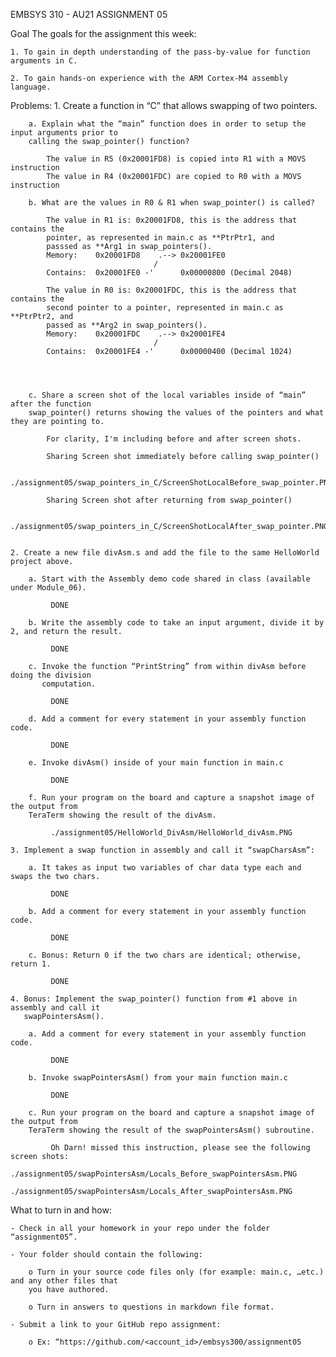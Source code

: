 
EMBSYS 310 - AU21
ASSIGNMENT 05

Goal
The goals for the assignment this week:

    1. To gain in depth understanding of the pass-by-value for function arguments in C.

    2. To gain hands-on experience with the ARM Cortex-M4 assembly language.

Problems:
    1. Create a function in “C” that allows swapping of two pointers.

        a. Explain what the “main” function does in order to setup the input arguments prior to 
        calling the swap_pointer() function?

            The value in R5 (0x20001FD8) is copied into R1 with a MOVS instruction
            The value in R4 (0x20001FDC) are copied to R0 with a MOVS instruction

        b. What are the values in R0 & R1 when swap_pointer() is called?

            The value in R1 is: 0x20001FD8, this is the address that contains the
            pointer, as represented in main.c as **PtrPtr1, and
            passsed as **Arg1 in swap_pointers().
            Memory:    0x20001FD8    .--> 0x20001FE0
                                    /
            Contains:  0x20001FE0 -'      0x00000800 (Decimal 2048)

            The value in R0 is: 0x20001FDC, this is the address that contains the
            second pointer to a pointer, represented in main.c as **PtrPtr2, and
            passed as **Arg2 in swap_pointers().
            Memory:    0x20001FDC    .--> 0x20001FE4
                                    /
            Contains:  0x20001FE4 -'      0x00000400 (Decimal 1024)
            



        c. Share a screen shot of the local variables inside of “main” after the function 
        swap_pointer() returns showing the values of the pointers and what they are pointing to.
        
            For clarity, I'm including before and after screen shots.

            Sharing Screen shot immediately before calling swap_pointer()

                ./assignment05/swap_pointers_in_C/ScreenShotLocalBefore_swap_pointer.PNG

            Sharing Screen shot after returning from swap_pointer()

                ./assignment05/swap_pointers_in_C/ScreenShotLocalAfter_swap_pointer.PNG
          

    2. Create a new file divAsm.s and add the file to the same HelloWorld project above.

        a. Start with the Assembly demo code shared in class (available under Module_06).

             DONE

        b. Write the assembly code to take an input argument, divide it by 2, and return the result.

             DONE

        c. Invoke the function “PrintString” from within divAsm before doing the division
           computation.

             DONE

        d. Add a comment for every statement in your assembly function code.

             DONE

        e. Invoke divAsm() inside of your main function in main.c

             DONE

        f. Run your program on the board and capture a snapshot image of the output from 
        TeraTerm showing the result of the divAsm.

             ./assignment05/HelloWorld_DivAsm/HelloWorld_divAsm.PNG

    3. Implement a swap function in assembly and call it “swapCharsAsm”:

        a. It takes as input two variables of char data type each and swaps the two chars.

             DONE

        b. Add a comment for every statement in your assembly function code.

             DONE

        c. Bonus: Return 0 if the two chars are identical; otherwise, return 1.

             DONE

    4. Bonus: Implement the swap_pointer() function from #1 above in assembly and call it 
       swapPointersAsm().

        a. Add a comment for every statement in your assembly function code.
 
             DONE

        b. Invoke swapPointersAsm() from your main function main.c

             DONE

        c. Run your program on the board and capture a snapshot image of the output from 
        TeraTerm showing the result of the swapPointersAsm() subroutine.

             Oh Darn! missed this instruction, please see the following screen shots:
             ./assignment05/swapPointersAsm/Locals_Before_swapPointersAsm.PNG
             ./assignment05/swapPointersAsm/Locals_After_swapPointersAsm.PNG

What to turn in and how:

    - Check in all your homework in your repo under the folder “assignment05”.

    - Your folder should contain the following:

        o Turn in your source code files only (for example: main.c, …etc.) and any other files that 
        you have authored.

        o Turn in answers to questions in markdown file format.

    - Submit a link to your GitHub repo assignment:

        o Ex: “https://github.com/<account_id>/embsys300/assignment05